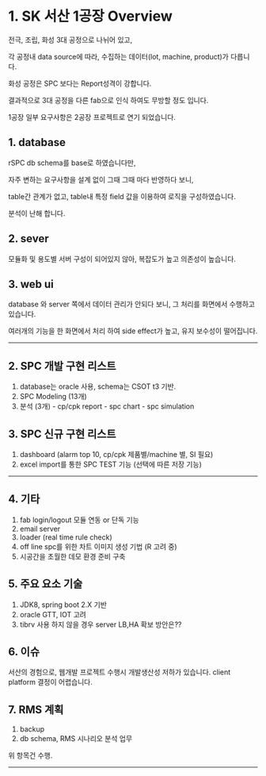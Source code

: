 <!--class: center, middle, inverse-->

# 1. SK 서산 1공장 Overview

전극, 조립, 화성 3대 공정으로 나뉘어 있고,

각 공정내 data source에 따라, 수집하는 데이터(lot, machine, product)가 다릅니다.

화성 공정은 SPC 보다는 Report성격이 강합니다.

결과적으로 3대 공정을 다른 fab으로 인식 하여도 무방할 정도 입니다.

1공장 일부 요구사항은 2공장 프로젝트로 연기 되었습니다.

## 1. database

  rSPC db schema를 base로 하였습니다만,

  자주 변하는 요구사항을 설계 없이 그때 그때 마다 반영하다 보니,

  table간 관계가 없고, table내 특정 field 값을 이용하여 로직을 구성하였습니다.

  분석이 난해 합니다.

## 2. sever

  모듈화 및 용도별 서버 구성이 되어있지 않아, 복잡도가 높고 의존성이 높습니다.

## 3. web ui

  database 와 server 쪽에서 데이터 관리가 안되다 보니, 그 처리를 화면에서 수행하고 있습니다.

  여러개의 기능을 한 화면에서 처리 하여 side effect가 높고, 유지 보수성이 떨어집니다.

---

## 2. SPC 개발 구현 리스트

  1. database는 oracle 사용, schema는 CSOT t3 기반.
  2. SPC Modeling (13개)
  3. 분석 (3개)
    - cp/cpk report
    - spc chart
    - spc simulation

## 3. SPC 신규 구현 리스트

  1. dashboard (alarm top 10, cp/cpk  제품별/machine 별, SI 필요)
  2. excel import를 통한 SPC TEST 기능 (선택에 따른 저장 기능)

---

## 4. 기타

  1. fab login/logout 모듈 연동 or 단독 기능
  2. email server
  3. loader (real time rule check)
  4. off line spc를 위한 차트 이미지 생성 기법 (R 고려 중)
  5. 시공간을 초월한 데모 환경 준비 구축

## 5. 주요 요소 기술

  1. JDK8, spring boot 2.X 기반
  2. oracle GTT, IOT 고려
  3. tibrv 사용 하지 않을 경우 server LB,HA 확보 방안은??

## 6. 이슈

  서산의 경험으로, 웹개발 프로젝트 수행시 개발생산성 저하가 있습니다.
  client platform 결정이 어렵습니다.

## 7. RMS 계획

1. backup
2. db schema, RMS 시나리오 분석 업무

위 항목건 수행.

---